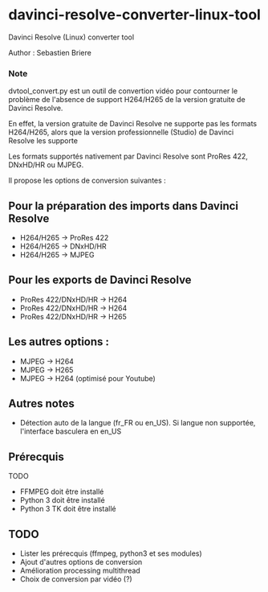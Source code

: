 # davinci-resolve-converter-linux-tool
Davinci Resolve (Linux) converter tool

Author : Sebastien Briere

### Note

dvtool_convert.py est un outil de convertion vidéo pour contourner le problème de l'absence de support H264/H265 de la version gratuite de Davinci Resolve.

En effet, la version gratuite de Davinci Resolve ne supporte pas les formats H264/H265, alors que la version professionnelle (Studio) de Davinci Resolve les supporte

Les formats supportés nativement par Davinci Resolve sont ProRes 422, DNxHD/HR ou MJPEG.

Il propose les options de conversion suivantes :

## Pour la préparation des imports dans Davinci Resolve
- H264/H265 -> ProRes 422
- H264/H265 -> DNxHD/HR
- H264/H265 -> MJPEG

## Pour les exports de Davinci Resolve
- ProRes 422/DNxHD/HR -> H264
- ProRes 422/DNxHD/HR  -> H264
- ProRes 422/DNxHD/HR  -> H265

## Les autres options :
- MJPEG -> H264
- MJPEG -> H265
- MJPEG -> H264 (optimisé pour Youtube)

## Autres notes
- Détection auto de la langue (fr_FR ou en_US). Si langue non supportée, l'interface basculera en en_US

## Prérecquis
TODO
- FFMPEG doit être installé
- Python 3 doit être installé
- Python 3 TK doit être installé

## TODO
- Lister les prérecquis (ffmpeg, python3 et ses modules)
- Ajout d'autres options de conversion
- Amélioration processing multithread
- Choix de conversion par vidéo (?)
